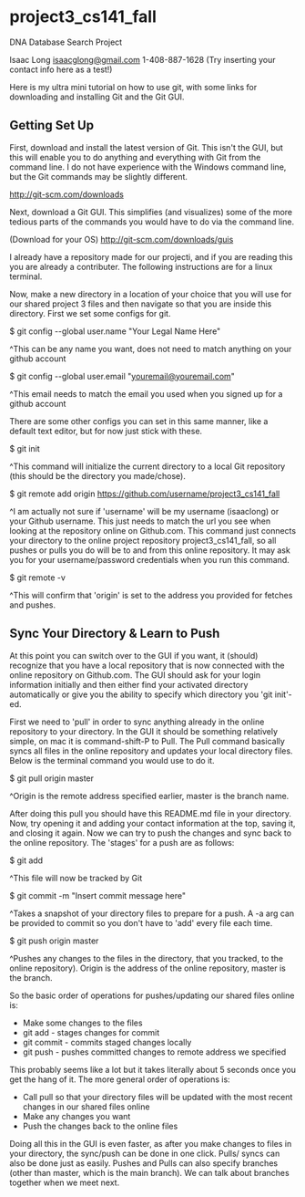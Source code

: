 project3_cs141_fall
===================

DNA Database Search Project

Isaac Long isaacglong@gmail.com 1-408-887-1628
(Try inserting your contact info here as a test!)

Here is my ultra mini tutorial on how to use git, with some links for 
downloading and installing Git and the Git GUI.

Getting Set Up
--------------

First, download and install the latest version of Git. This isn't the GUI,
but this will enable you to do anything and everything with Git from the
command line. I do not have experience with the Windows command line, but
the Git commands may be slightly different.

http://git-scm.com/downloads

Next, download a Git GUI. This simplifies (and visualizes) some of the more 
tedious parts of the commands you would have to do via the command line.

(Download for your OS) http://git-scm.com/downloads/guis

I already have a repository made for our projecti, and if you are reading
this you are already a contributer. The following instructions are for a 
linux terminal.

Now, make a new directory in a location of your choice that you will use
for our shared project 3 files and then navigate so that you are inside
this directory. First we set some configs for git.  

$ git config --global user.name "Your Legal Name Here"

^This can be any name you want, does not need to match anything on your 
github account 

$ git config --global user.email "youremail@youremail.com"

^This email needs to match the email you used when you signed up for a 
github account

There are some other configs you can set in this same manner, like a
default text editor, but for now just stick with these.

$ git init

^This command will initialize the current directory to a local Git 
repository (this should be the directory you made/chose).

$ git remote add origin https://github.com/username/project3_cs141_fall

^I am actually not sure if 'username' will be my username (isaaclong) or 
your Github username. This just needs to match the url you see when looking
at the repository online on Github.com. This command just connects your 
directory to the online project repository project3_cs141_fall, so all 
pushes or pulls you do will be to and from this online repository. It may
ask you for your username/password credentials when you run this command.

$ git remote -v

^This will confirm that 'origin' is set to the address you provided for
fetches and pushes.

Sync Your Directory & Learn to Push
----------------------------------- 

At this point you can switch over to the GUI if you want, it (should) 
recognize that you have a local repository that is now connected with the
online repository on Github.com. The GUI should ask for your login
information initially and then either find your activated directory 
automatically or give you the ability to specify which directory you 'git 
init'-ed.

First we need to 'pull' in order to sync anything already in the online 
repository to your directory. In the GUI it should be something relatively
simple, on mac it is command-shift-P to Pull. The Pull command basically
syncs all files in the online repository and updates your local directory
files. Below is the terminal command you would use to do it.

$ git pull origin master

^Origin is the remote address specified earlier, master is the branch name.

After doing this pull you should have this README.md file in your
directory. Now, try opening it and adding your contact information at the 
top, saving it, and closing it again. Now we can try to push the changes 
and sync back to the online repository. The 'stages' for a push are as 
follows:
 
$ git add <filename>

^This file will now be tracked by Git

$ git commit -m "Insert commit message here" 

^Takes a snapshot of your directory files to prepare for a push. A -a arg 
can be provided to commit so you don't have to 'add' every file each time.

$ git push origin master 

^Pushes any changes to the files in the directory, that you tracked, to 
the online repository). Origin is the address of the online repository,
master is the branch.

So the basic order of operations for pushes/updating our shared files
online is:

* Make some changes to the files
* git add - stages changes for commit
* git commit - commits staged changes locally
* git push - pushes committed changes to remote address we specified

This probably seems like a lot but it takes literally about 5 seconds once
you get the hang of it. The more general order of operations is:

* Call pull so that your directory files will be updated with the most
recent changes in our shared files online
* Make any changes you want
* Push the changes back to the online files

Doing all this in the GUI is even faster, as after you make changes to 
files in your directory, the sync/push can be done in one click. Pulls/
syncs can also be done just as easily. Pushes and Pulls can also specify
branches (other than master, which is the main branch). We can talk about
branches together when we meet next.
